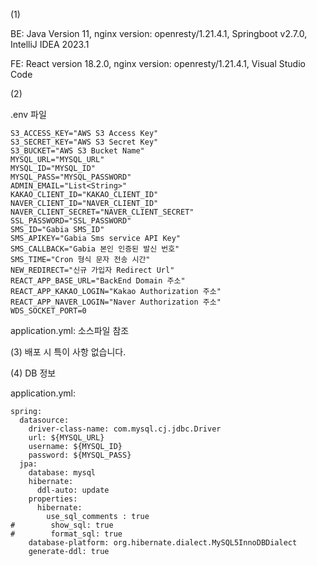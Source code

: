 (1) 

BE: Java Version 11, nginx version: openresty/1.21.4.1, Springboot v2.7.0, IntelliJ IDEA 2023.1

FE: React version 18.2.0, nginx version: openresty/1.21.4.1, Visual Studio Code

(2)

.env 파일
```
S3_ACCESS_KEY="AWS S3 Access Key"
S3_SECRET_KEY="AWS S3 Secret Key"
S3_BUCKET="AWS S3 Bucket Name"
MYSQL_URL="MYSQL_URL"
MYSQL_ID="MYSQL_ID"
MYSQL_PASS="MYSQL_PASSWORD"
ADMIN_EMAIL="List<String>"
KAKAO_CLIENT_ID="KAKAO_CLIENT_ID"
NAVER_CLIENT_ID="NAVER_CLIENT_ID"
NAVER_CLIENT_SECRET="NAVER_CLIENT_SECRET"
SSL_PASSWORD="SSL_PASSWORD"
SMS_ID="Gabia SMS_ID"
SMS_APIKEY="Gabia Sms service API Key"
SMS_CALLBACK="Gabia 본인 인증된 발신 번호"
SMS_TIME="Cron 형식 문자 전송 시간"
NEW_REDIRECT="신규 가입자 Redirect Url"
REACT_APP_BASE_URL="BackEnd Domain 주소"
REACT_APP_KAKAO_LOGIN="Kakao Authorization 주소"
REACT_APP_NAVER_LOGIN="Naver Authorization 주소"
WDS_SOCKET_PORT=0
```

application.yml: 소스파일 참조

(3) 배포 시 특이 사항 없습니다.

(4) DB 정보

application.yml:
```
spring:
  datasource:
    driver-class-name: com.mysql.cj.jdbc.Driver
    url: ${MYSQL_URL}
    username: ${MYSQL_ID}
    password: ${MYSQL_PASS}
  jpa:
    database: mysql
    hibernate:
      ddl-auto: update
    properties:
      hibernate:
        use_sql_comments : true
#        show_sql: true
#        format_sql: true
    database-platform: org.hibernate.dialect.MySQL5InnoDBDialect
    generate-ddl: true
```
